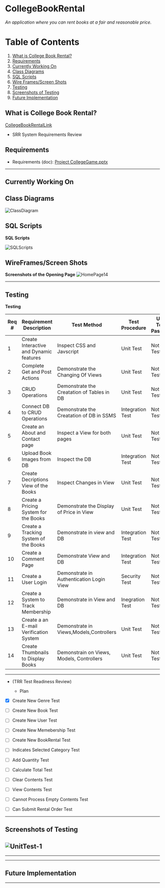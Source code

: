 # CollegeBookRental

*An application where you can rent books at a fair and reasonable price.* 

<a name="toc"></a>
# Table of Contents
1. [What is College Book Rental?](#introduction)
2. [Requirements](#requirements)
3. [Currently Working On](#working)
4. [Class Diagrams](#diagrams)
5. [SQL Scripts](#scripts)
6. [Wire Frames/Screen Shots](#wireframes)
7. [Testing](#testing)
8. [Screenshots of Testing](#testshots)
9. [Future Implementation](#future)




<a name="introduction"></a>
## What is College Book Rental? 

[CollegeBookRentalLink](https://collegebookrentaldonnyves.azurewebsites.net/)
- SRR  System Requirements Review

<a name="requirements"></a>
## Requirements  
	
  - Requirements (doc): [Project CollegeGame.pptx](https://github.com/donnyves/CollegeBookRental/files/3076989/Project.CollegeGame.pptx)
---



  
  <a name="working"></a>
## Currently Working On
  
  
<a name="diagrams"></a>
## Class Diagrams 


![ClassDiagram](https://user-images.githubusercontent.com/40510674/56258172-7fa4cd80-6083-11e9-823a-efb39b5d8382.PNG)



<a name="scripts"></a>
## SQL Scripts
**SQL Scripts**

![SQLScripts](https://user-images.githubusercontent.com/40510674/56181491-920b0280-5fc2-11e9-9a1c-b19e427bbb0b.PNG)

  <a name="wireframes"></a>
## WireFrames/Screen Shots
**Screenshots of the Opening Page**
![HomePage14](https://user-images.githubusercontent.com/40510674/56264883-bb985c80-609c-11e9-89fb-8eaacea67e3f.PNG)

--- 

<a name="testing"></a>
## Testing
**Testing**


|Req #|Requirement Description|Test Method| Test Procedure|Unit Test Passed?|Time Stamp|
| ------------- |-------------| -----| --------|------|-----|
|1|Create Interactive and Dynamic features  |Inspect CSS and Javscript  |Unit Test |Not Tested|27APR2019|
|2|Complete Get and Post Actions  |Demonstrate the Changing Of Views|Unit Test|Not Tested|27APR2019|
|3|CRUD Operations|Demonstrate the Creatation of Tables in DB|Unit Test |Not Tested|27APR2019  |
|4|Connect DB to CRUD Operations|Demonstrate the Creatation of DB in SSMS|Integration Test|Not Tested| 27APR2019  |
|5|Create an About and Contact page|Inspect a View for both pages|Unit Test|Not Tested|27APR2019|
|6|Upload Book Images from DB|Inspect the DB |Integration Test|Not Tested|27APR2019|
|7|Create Decriptions View of the Books|Inspect Changes in View |Unit Test|Not Tested| 27APR2019 |
|8|Create a Pricing System for the Books|Demonstrate the Display of Price in View|Unit Test|Not Tested|27APR2019  |
|9|Create a Tracking System of the Books|Demonstrate in view and DB|Integration Test|Not Tested|27APR2019  |
|10|Create a Comment Page|Demonstrate View and DB|Integration Test|Not Tested|27APR2019  |
|11|Create a User Login |Demonstrate in Authentication Login View |Security Test|Not Tested| 27APR2019 |
|12|Create a System to Track Membership  |Demonstrate in View and DB   |Inegration Test|Not Tested| 27APR2019|
|13|Create a an E-mail Verification System |Demonstrate in Views,Models,Controllers |Unit Test|Not Tested|27APR2019  |
|14|Create Thumbnails to Display Books|Demonstrain on Views, Models, Controllers|Unit Test|Not Tested|12MAY2019|


  
---

- (TRR  Test Readiness Review)

	- Plan
- [x] Create New Genre Test
- [ ] Create New Book Test
- [ ] Create New User Test
- [ ] Create New Memebership Test
- [ ] Create New BookRental Test
- [ ] Indicates Selected Category Test
- [ ] Add Quantity Test
- [ ] Calculate Total Test
- [ ] Clear Contents Test
- [ ] View Contents Test
- [ ] Cannot Process Empty Contents Test
- [ ] Can Submit Rental Order Test


---
<a name="testshots"></a>
## Screenshots of Testing
  ![UnitTest-1](https://user-images.githubusercontent.com/40510674/56087261-09eaf880-5e1c-11e9-8e34-7d2a8d43a277.PNG)
---





---




---





<a name="future"></a>
## Future Implementation 













---
